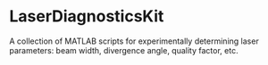 # LaserDiagnosticsKit
A collection of MATLAB scripts for experimentally determining laser parameters: beam width, divergence angle, quality factor, etc.
